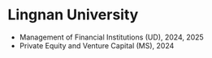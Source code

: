 Lingnan University
======
- Management of Financial Institutions (UD), 2024, 2025
- Private Equity and Venture Capital (MS), 2024

